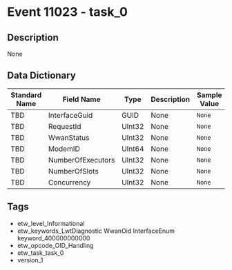 # Event 11023 - task_0

## Description
None

## Data Dictionary
|Standard Name|Field Name|Type|Description|Sample Value|
|---|---|---|---|---|
|TBD|InterfaceGuid|GUID|None|`None`|
|TBD|RequestId|UInt32|None|`None`|
|TBD|WwanStatus|UInt32|None|`None`|
|TBD|ModemID|UInt64|None|`None`|
|TBD|NumberOfExecutors|UInt32|None|`None`|
|TBD|NumberOfSlots|UInt32|None|`None`|
|TBD|Concurrency|UInt32|None|`None`|

## Tags
* etw_level_Informational
* etw_keywords_LwtDiagnostic WwanOid InterfaceEnum keyword_400000000000
* etw_opcode_OID_Handling
* etw_task_task_0
* version_1